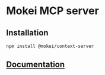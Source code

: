 # Mokei MCP server

## Installation

```sh
npm install @mokei/context-server
```

## [Documentation](https://mokei.dev)